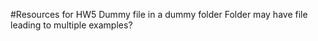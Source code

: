 #Resources for HW5
Dummy file in a dummy folder
Folder may have file leading to multiple examples?

